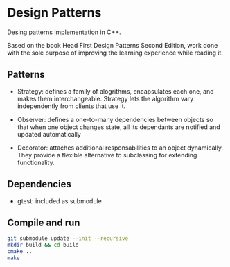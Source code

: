 # Design Patterns
Desing patterns implementation in C++.

Based on the book Head First Design Patterns Second Edition, work done
with the sole purpose of improving the learning experience while reading
it.

## Patterns

* Strategy: defines a family of alogrithms, encapsulates each one, and makes
them interchangeable. Strategy lets the algorithm vary independently from
clients that use it.

* Observer: defines a one-to-many dependencies between objects so that when
one object changes state, all its dependants are notified and updated
automatically

* Decorator: attaches additional responsabilities to an object dynamically.
They provide a flexible alternative to subclassing for extending functionality.

## Dependencies
* gtest: included as submodule

## Compile and run

```bash
git submodule update --init --recursive
mkdir build && cd build
cmake ..
make
```
